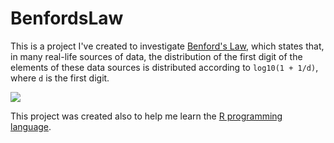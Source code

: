 # BenfordsLaw

This is a project I've created to investigate [Benford's Law][benford], which states that, in many real-life sources of data, the distribution of the first digit of the elements of these data sources is distributed according to `log10(1 + 1/d)`, where `d` is the first digit.

![](http://raw.github.com/clementi/BenfordsLaw/master/plot/gdp.png)

This project was created also to help me learn the [R programming language][r].

[benford]: http://en.wikipedia.org/wiki/Benford%27s_law
[r]: http://www.r-project.org/
